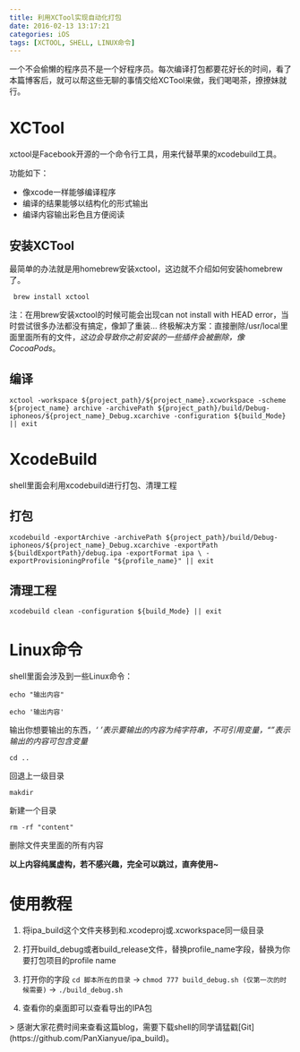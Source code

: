 ```yaml
---
title: 利用XCTool实现自动化打包
date: 2016-02-13 13:17:21
categories: iOS
tags: [XCTOOL, SHELL, LINUX命令]
---
```


一个不会偷懒的程序员不是一个好程序员。每次编译打包都要花好长的时间，看了本篇博客后，就可以帮这些无聊的事情交给XCTool来做，我们喝喝茶，撩撩妹就行。
<!--more-->


# XCTool

xctool是Facebook开源的一个命令行工具，用来代替苹果的xcodebuild工具。

功能如下：

* 像xcode一样能够编译程序
* 编译的结果能够以结构化的形式输出
* 编译内容输出彩色且方便阅读


## 安装XCTool

最简单的办法就是用homebrew安装xctool，这边就不介绍如何安装homebrew了。

` brew install xctool`

注：在用brew安装xctool的时候可能会出现can not install with HEAD error，当时尝试很多办法都没有搞定，像卸了重装... 终极解决方案：直接删除/usr/local里面里面所有的文件，*这边会导致你之前安装的一些插件会被删除，像CocoaPods*。

## 编译

`xctool -workspace ${project_path}/${project_name}.xcworkspace -scheme ${project_name} archive -archivePath ${project_path}/build/Debug-iphoneos/${project_name}_Debug.xcarchive -configuration ${build_Mode} || exit
`
 
# XcodeBuild

shell里面会利用xcodebuild进行打包、清理工程

## 打包
`xcodebuild -exportArchive -archivePath ${project_path}/build/Debug-iphoneos/${project_name}_Debug.xcarchive -exportPath ${buildExportPath}/debug.ipa -exportFormat ipa \
-exportProvisioningProfile "${profile_name}" || exit`

## 清理工程
`xcodebuild clean -configuration ${build_Mode} || exit`


# Linux命令
shell里面会涉及到一些Linux命令：

`echo "输出内容"`

`echo '输出内容'`

输出你想要输出的东西，*‘ ’表示要输出的内容为纯字符串，不可引用变量，“”表示输出的内容可包含变量*

`cd ..`

回退上一级目录

`makdir`

新建一个目录

`rm -rf "content"`


删除文件夹里面的所有内容

**以上内容纯属虚构，若不感兴趣，完全可以跳过，直奔使用~**


# 使用教程


1. 将ipa_build这个文件夹移到和.xcodeproj或.xcworkspace同一级目录

2. 打开build_debug或者build_release文件，替换profile_name字段，替换为你要打包项目的profile name

3. 打开你的字段  `cd 脚本所在的目录` -> `chmod 777 build_debug.sh (仅第一次的时候需要)` -> `./build_debug.sh`

4. 查看你的桌面即可以查看导出的IPA包

<p>
> 感谢大家花费时间来查看这篇blog，需要下载shell的同学请猛戳[Git](https://github.com/PanXianyue/ipa_build)。